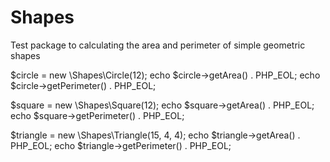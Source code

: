 # Shapes
Test package to calculating the area and perimeter of simple geometric shapes

$circle = new \Shapes\Circle(12);
echo $circle->getArea() . PHP_EOL;
echo $circle->getPerimeter() . PHP_EOL;

$square = new \Shapes\Square(12);
echo $square->getArea() . PHP_EOL;
echo $square->getPerimeter() . PHP_EOL;

$triangle = new \Shapes\Triangle(15, 4, 4);
echo $triangle->getArea() . PHP_EOL;
echo $triangle->getPerimeter() . PHP_EOL;